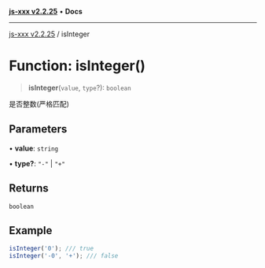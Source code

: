 [**js-xxx v2.2.25**](../README.md) • **Docs**

***

[js-xxx v2.2.25](../README.md) / isInteger

# Function: isInteger()

> **isInteger**(`value`, `type`?): `boolean`

是否整数(严格匹配)

## Parameters

• **value**: `string`

• **type?**: `"-"` \| `"+"`

## Returns

`boolean`

## Example

```ts
isInteger('0'); /// true
isInteger('-0', '+'); /// false
```
